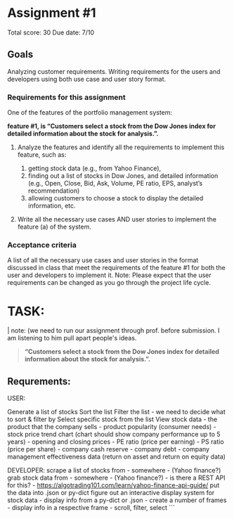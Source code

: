 # Assignment #1
Total score: 30
Due date: 7/10
## Goals

Analyzing customer requirements. Writing requirements for the users and developers using both
use case and user story format.

### Requirements for this assignment

One of the features of the portfolio management system: 

**feature #1, is “Customers select a stock from the Dow Jones index for detailed information about the stock for analysis.”.** 

1. Analyze the features and identify all the requirements to implement this feature, 
	such as:
	1) getting stock data (e.g., from Yahoo Finance), 
	2) finding out a list of stocks in Dow Jones, and detailed information 
	 	(e.g., Open, Close, Bid, Ask, Volume, PE ratio, EPS, analyst’s recommendation) 
	4) allowing customers to choose a stock to display the detailed information, etc.

2. Write all the necessary use cases AND user stories to implement the feature (a) of the
system.

### Acceptance criteria

A list of all the necessary use cases and user stories in the format discussed in class that meet the
requirements of the feature #1 for both the user and developers to implement it.
Note: Please expect that the user requirements can be changed as you go
through the project life cycle.

# TASK:

| note: (we need to run our assignment through prof. before submission. I am listening to him pull apart people's ideas.
> **“Customers select a stock from the Dow Jones index for detailed information about the stock for analysis.”.** 

## Requrements: 

<!--- 
comment block (not visible in final document)
--->


USER:

Generate a list of stocks
Sort the list
Filter the list
     - we need to decide what to sort & filter by 
Select specific stock from the list
View stock data 
	- the product that the company sells
	- product popularity (consumer needs)
	- stock price trend chart 
	       (chart should show company performance up to 5 years)
	- opening and closing prices
	- PE ratio (price per earning)
	- PS ratio (price per share)
	- company cash reserve
	- company debt
	- company management effectiveness data 
			(return on asset and return on equity data)

DEVELOPER:
scrape a list of stocks from - somewhere - (Yahoo finance?)
grab stock data from - somewhere - (Yahoo finance?)
	 - is there a REST API for this?
	  - https://algotrading101.com/learn/yahoo-finance-api-guide/
put the data into .json or py-dict
figure out an interactive display system for stock data	
	- display info from a py-dict or .json
	- create a number of frames
	- display info in a respective frame
	- scroll, filter, select
		```
 


